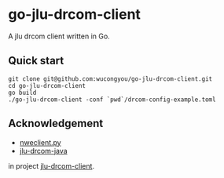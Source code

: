 go-jlu-drcom-client
===
A jlu drcom client written in Go.

## Quick start
```
git clone git@github.com:wucongyou/go-jlu-drcom-client.git
cd go-jlu-drcom-client
go build
./go-jlu-drcom-client -conf `pwd`/drcom-config-example.toml
```
## Acknowledgement
- [nweclient.py](https://github.com/drcoms/jlu-drcom-client/blob/master/newclient.py)
- [jlu-drcom-java](https://github.com/drcoms/jlu-drcom-client/tree/master/jlu-drcom-java)
 
 in project [jlu-drcom-client](https://github.com/drcoms/jlu-drcom-client).
